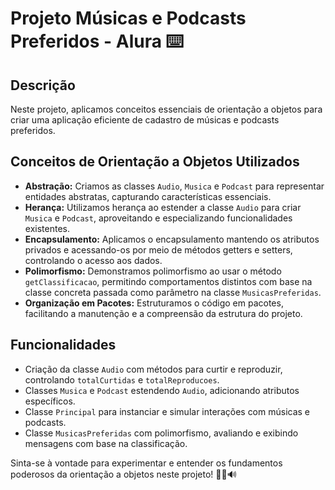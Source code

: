 # Projeto Músicas e Podcasts Preferidos - Alura ⌨️

## Descrição
Neste projeto, aplicamos conceitos essenciais de orientação a objetos para criar uma aplicação eficiente de cadastro de músicas e podcasts preferidos.

## Conceitos de Orientação a Objetos Utilizados
- **Abstração:** Criamos as classes `Audio`, `Musica` e `Podcast` para representar entidades abstratas, capturando características essenciais.
- **Herança:** Utilizamos herança ao estender a classe `Audio` para criar `Musica` e `Podcast`, aproveitando e especializando funcionalidades existentes.
- **Encapsulamento:** Aplicamos o encapsulamento mantendo os atributos privados e acessando-os por meio de métodos getters e setters, controlando o acesso aos dados.
- **Polimorfismo:** Demonstramos polimorfismo ao usar o método `getClassificacao`, permitindo comportamentos distintos com base na classe concreta passada como parâmetro na classe `MusicasPreferidas`.
- **Organização em Pacotes:** Estruturamos o código em pacotes, facilitando a manutenção e a compreensão da estrutura do projeto.

## Funcionalidades
- Criação da classe `Audio` com métodos para curtir e reproduzir, controlando `totalCurtidas` e `totalReproducoes`.
- Classes `Musica` e `Podcast` estendendo `Audio`, adicionando atributos específicos.
- Classe `Principal` para instanciar e simular interações com músicas e podcasts.
- Classe `MusicasPreferidas` com polimorfismo, avaliando e exibindo mensagens com base na classificação.

Sinta-se à vontade para experimentar e entender os fundamentos poderosos da orientação a objetos neste projeto! 🚀🎶🔊
